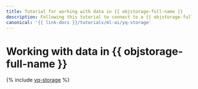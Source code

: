 ```yaml
---
title: Tutorial for working with data in {{ objstorage-full-name }}
description: Following this tutorial to connect to a {{ objstorage-full-name }} bucket and query it from a {{ jlab }}Lab notebook with the help of {{ yq-full-name }}.
canonical: '{{ link-docs }}/tutorials/ml-ai/yq-storage'
---
```


# Working with data in {{ objstorage-full-name }}

{% include [yq-storage](../../_tutorials/ml-ai/yq-storage.md) %}
